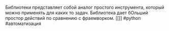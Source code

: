 Библиотеки представляет собой аналог простого инструмента, который можно применять для каких то задач. Библиотека дает бОльший простор действий по сравнению с фраемворком. 
[[]]
#python
#автоматизация